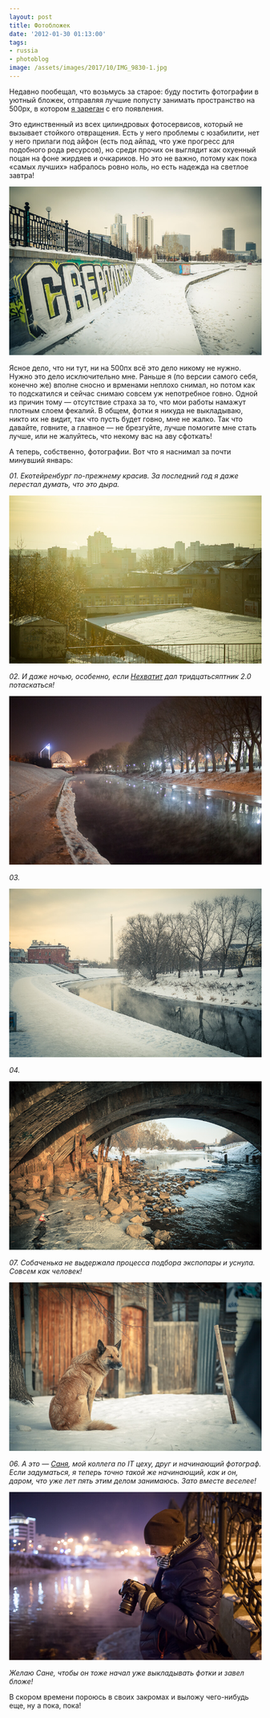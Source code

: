 ```yaml
---
layout: post
title: Фотобложек
date: '2012-01-30 01:13:00'
tags:
- russia
- photoblog
image: /assets/images/2017/10/IMG_9830-1.jpg
---
```


Недавно пообещал, что возьмусь за старое: буду постить фотографии в уютный бложек, отправляя лучшие попусту занимать пространство на 500px, в котором [я зареган](http://500px.com/shouldgo) с его появления.

Это единственный из всех цилиндровых фотосервисов, который не вызывает стойкого отвращения. Есть у него проблемы с юзабилити, нет у него прилаги под айфон (есть под айпад, что уже прогресс для подобного рода ресурсов), но среди прочих он выглядит как охуенный поцан на фоне жирдяев и очкариков. Но это не важно, потому как пока «самых лучших» набралось ровно ноль, но есть надежда на светлое завтра!

![E-scape 3, Афонин Дмитрий, 2012](/assets/images/2017/10/IMG_9830-1.jpg)

Ясное дело, что ни тут, ни на 500пх всё это дело никому не нужно. Нужно это дело исключительно мне. Раньше я (по версии самого себя, конечно же) вполне сносно и врменами неплохо снимал, но потом как то подскатился и сейчас снимаю совсем уж непотребное говно. Одной из причин тому — отсутствие страха за то, что мои работы намажут плотным слоем фекалий. В общем, фотки я никуда не выкладываю, никто их не видит, так что пусть будет говно, мне не жалко. Так что давайте, говните, а главное — не брезгуйте, лучше помогите мне стать лучше, или не жалуйтесь, что некому вас на аву сфоткать!

А теперь, собственно, фотографии. Вот что я наснимал за почти минувший январь:

_01. Екотейренбург по-прежнему красив. За последний год я даже перестал думать, что это дыра._

![The Sun is on my side, Дмитрий Афонин, 2012](/assets/images/2017/10/IMG_8228-1.jpg)

_02. И даже ночью, особенно, если [Нехватит](http://twitter.com/nexvatit) дал тридцатьсяптник 2.0 потаскаться!_

![Winter night near Iset river, Дмитрий Афонин, 2012](/assets/images/2017/10/IMG_9149-1.jpg)

_03._

![Исеть, Екатеринбург, Дмитрий Афонин, 2012](/assets/images/2017/10/IMG_9658-1.jpg)

_04._

![Under the bridge, Дмитрий Афонин, 2012](/assets/images/2017/10/IMG_9701-1.jpg)

_07. Собаченька не выдержала процесса подбора экспопары и уснула. Совсем как человек!_

![Sleep comes down, Дмитрий Афонин, 2012](/assets/images/2017/10/IMG_9758.jpg)

_06. А это — [Саня](http://twitter.com/dwht), мой коллега по IT цеху, друг и начинающий фотограф. Если задуматься, я теперь точно такой же начинающий, как и он, даром, что уже лет пять этим делом занимаюсь. Зато вместе веселее!_

![@dwht, Дмитрий Афонин, 2012](/assets/images/2017/10/IMG_9144.jpg)

_Желаю Сане, чтобы он тоже начал уже выкладывать фотки и завел бложе!_

В скором времени пороюсь в своих закромах и выложу чего-нибудь еще, ну а пока, пока!

